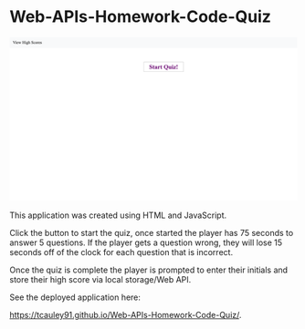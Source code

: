 # Web-APIs-Homework-Code-Quiz

<img src="assets/QuizScreenshot.jpeg" alt="mypage"/>

This application was created using HTML and JavaScript.

Click the button to start the quiz, once started the player has 75 seconds to answer 5 questions. If the player gets a question wrong, they will lose 15 seconds off of the clock for each question that is incorrect. 

Once the quiz is complete the player is prompted to enter their initials and store their high score via local storage/Web API.

See the deployed application here:

 https://tcauley91.github.io/Web-APIs-Homework-Code-Quiz/.
 

